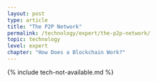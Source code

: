 ```yaml
---
layout: post
type: article
title: "The P2P Network"
permalink: /technology/expert/the-p2p-network/
topic: technology
level: expert
chapter: "How Does a Blockchain Work?"
---
```


{% include tech-not-available.md %}
